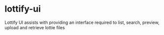 # lottify-ui
Lottify UI assists with providing an interface required to list, search, preview, upload and retrieve lottie files
